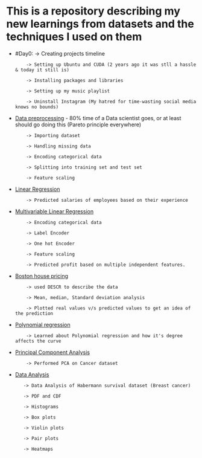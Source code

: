 # This is a repository describing my new learnings from datasets and the techniques I used on them

- #Day0:
          -> Creating projects timeline
          
          -> Setting up Ubuntu and CUDA (2 years ago it was stll a hassle & today it still is)
          
          -> Installing packages and libraries
          
          -> Setting up my music playlist
          
          -> Uninstall Instagram (My hatred for time-wasting social media knows no bounds)
          
- [Data preprocessing](Basics\practice/2.\Data\preprocessing/Data\preprocessing.ipynb) - 80% time of a Data scientist goes, or at least should go doing this (Pareto principle everywhere)

          -> Importing dataset
          
          -> Handling missing data
          
          -> Encoding categorical data
          
          -> Splitting into training set and test set
          
          -> Feature scaling
          
- [Linear Regression](3.\Simple\Linear\Regression/Simple\Linear\Regression.ipynb)
          
          -> Predicted salaries of employees based on their experience

- [Multivariable Linear Regression](Basics\practice/4.\Multiple\Linear\Regression/Multiple\Linear\Regression.ipynb)

          -> Encoding categorical data
          
          -> Label Encoder
          
          -> One hot Encoder
          
          -> Feature scaling
          
          -> Predicted profit based on multiple independent features.
          
- [Boston house pricing](Basics\practice/5.\Boston\Pricing/Boston\pricing.ipynb)

          -> used DESCR to describe the data
          
          -> Mean, median, Standard deviation analysis
          
          -> Plotted real values v/s predicted values to get an idea of the prediction
          
- [Polynomial regression](Basics\practice/6.\Polynomial\Regression\polynomial_regression.py)

          -> Learned about Polynomial regression and how it's degree affects the curve
          
- [Principal Component Analysis](Basics\practice/7.\Cancer\dataset/Cancer_PCA.ipynb)

          -> Performed PCA on Cancer dataset
          
 - [Data Analysis](Basics\practice/8.\Data\Analysis/EDA\Habberman.ipynb)
          
          -> Data Analysis of Habermann survival dataset (Breast cancer)
          
          -> PDF and CDF
          
          -> Histograms
          
          -> Box plots
          
          -> Violin plots
          
          -> Pair plots
          
          -> Heatmaps
